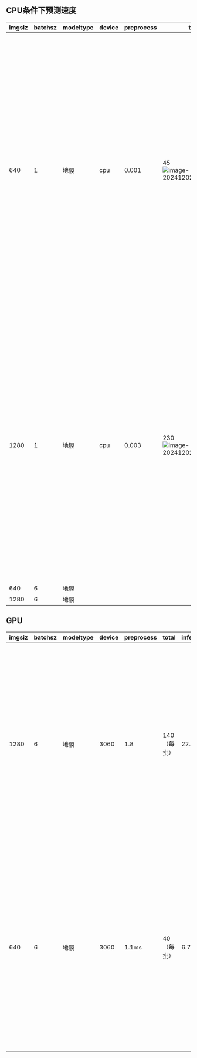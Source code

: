 ## CPU条件下预测速度



| imgsiz | batchsz | modeltype | device | preprocess | total                                                        | inference | nms   | memory                                                       |
| ------ | ------- | --------- | ------ | ---------- | ------------------------------------------------------------ | --------- | ----- | ------------------------------------------------------------ |
| 640    | 1       | 地膜      | cpu    | 0.001      | 45![image-20241202163222601](./CPU条件下预测速度.assets/image-20241202163222601.png) | 0.045     | 0.001 | CPU<br/><br/>	Intel(R) Core(TM) i9-9900K CPU @ 3.60GHz<br/><br/>	基准速度:	3.60 GHz<br/>	插槽:	1<br/>	内核:	8<br/>	逻辑处理器:	16<br/>	虚拟化:	已启用<br/>	L1 缓存:	512 KB<br/>	L2 缓存:	2.0 MB<br/>	L3 缓存:	16.0 MB<br/><br/>	利用率	11%<br/>	速度	4.74 GHz<br/>	正常运行时间	8:05:55:50<br/>	进程	242<br/>	线程	3668<br/>	句柄	115016 |
| 1280   | 1       | 地膜      | cpu    | 0.003      | 230![image-20241202163322569](./CPU条件下预测速度.assets/image-20241202163322569.png) | 0.22      | 0.001 | CPU<br/><br/>	Intel(R) Core(TM) i9-9900K CPU @ 3.60GHz<br/><br/>	基准速度:	3.60 GHz<br/>	插槽:	1<br/>	内核:	8<br/>	逻辑处理器:	16<br/>	虚拟化:	已启用<br/>	L1 缓存:	512 KB<br/>	L2 缓存:	2.0 MB<br/>	L3 缓存:	16.0 MB<br/><br/>	利用率	100%<br/>	速度	4.68 GHz<br/>	正常运行时间	8:06:05:35<br/>	进程	242<br/>	线程	3771<br/>	句柄	116048 |
| 640    | 6       | 地膜      |        |            |                                                              |           |       |                                                              |
| 1280   | 6       | 地膜      |        |            |                                                              |           |       |                                                              |

## GPU



| imgsiz | batchsz | modeltype | device | preprocess | total       | inference | nms  | memory                                                       |
| ------ | ------- | --------- | ------ | ---------- | ----------- | --------- | ---- | ------------------------------------------------------------ |
| 1280   | 6       | 地膜      | 3060   | 1.8        | 140（每批） | 22.8      | 3.6  | GPU 0<br/><br/>	NVIDIA GeForce RTX 3060 Laptop GPU<br/><br/>	驱动程序版本:	32.0.15.6070<br/>	驱动程序日期:	2024/7/10<br/>	DirectX 版本:	12 (FL 12.1)<br/>	物理位置：	PCI 总线 1、设备 0、功能 0<br/><br/>	利用率	84%<br/>	专用 GPU 内存	3.9/6.0 GB<br/>	共享 GPU 内存	0.1/7.6 GB<br/>	GPU 内存	4.1/13.6 GB |
| 640    | 6       | 地膜      | 3060   | 1.1ms      | 40（每批）  | 6.7       | 4    | GPU 0<br/><br/>	NVIDIA GeForce RTX 3060 Laptop GPU<br/><br/>	驱动程序版本:	32.0.15.6070<br/>	驱动程序日期:	2024/7/10<br/>	DirectX 版本:	12 (FL 12.1)<br/>	物理位置：	PCI 总线 1、设备 0、功能 0<br/><br/>	利用率	100%<br/>	专用 GPU 内存	4.7/6.0 GB<br/>	共享 GPU 内存	0.1/7.6 GB<br/>	GPU 内存	4.8/13.6 GB |
|        |         |           |        |            |             |           |      |                                                              |